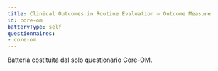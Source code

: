 ```yaml
---
title: Clinical Outcomes in Routine Evaluation – Outcome Measure
id: core-om
batteryType: self
questionnaires:
- core-om
---
```

Batteria costituita dal solo questionario Core-OM.